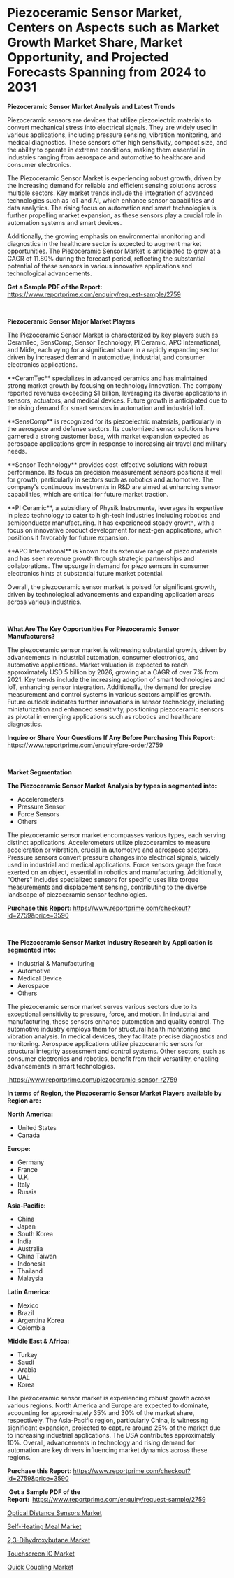 <p><h1>Piezoceramic Sensor Market, Centers on Aspects such as Market Growth Market Share, Market Opportunity, and Projected Forecasts Spanning from 2024 to 2031</h1></p><p><strong>Piezoceramic Sensor Market Analysis and Latest Trends</strong></p>
<p><p>Piezoceramic sensors are devices that utilize piezoelectric materials to convert mechanical stress into electrical signals. They are widely used in various applications, including pressure sensing, vibration monitoring, and medical diagnostics. These sensors offer high sensitivity, compact size, and the ability to operate in extreme conditions, making them essential in industries ranging from aerospace and automotive to healthcare and consumer electronics.</p><p>The Piezoceramic Sensor Market is experiencing robust growth, driven by the increasing demand for reliable and efficient sensing solutions across multiple sectors. Key market trends include the integration of advanced technologies such as IoT and AI, which enhance sensor capabilities and data analytics. The rising focus on automation and smart technologies is further propelling market expansion, as these sensors play a crucial role in automation systems and smart devices.</p><p>Additionally, the growing emphasis on environmental monitoring and diagnostics in the healthcare sector is expected to augment market opportunities. The Piezoceramic Sensor Market is anticipated to grow at a CAGR of 11.80% during the forecast period, reflecting the substantial potential of these sensors in various innovative applications and technological advancements.</p></p>
<p><strong>Get a Sample PDF of the Report:&nbsp;</strong> <a href="https://www.reportprime.com/enquiry/request-sample/2759">https://www.reportprime.com/enquiry/request-sample/2759</a></p>
<p>&nbsp;</p>
<p><strong>Piezoceramic Sensor Major Market Players</strong></p>
<p><p>The Piezoceramic Sensor Market is characterized by key players such as CeramTec, SensComp, Sensor Technology, PI Ceramic, APC International, and Mide, each vying for a significant share in a rapidly expanding sector driven by increased demand in automotive, industrial, and consumer electronics applications.</p><p>**CeramTec** specializes in advanced ceramics and has maintained strong market growth by focusing on technology innovation. The company reported revenues exceeding $1 billion, leveraging its diverse applications in sensors, actuators, and medical devices. Future growth is anticipated due to the rising demand for smart sensors in automation and industrial IoT.</p><p>**SensComp** is recognized for its piezoelectric materials, particularly in the aerospace and defense sectors. Its customized sensor solutions have garnered a strong customer base, with market expansion expected as aerospace applications grow in response to increasing air travel and military needs.</p><p>**Sensor Technology** provides cost-effective solutions with robust performance. Its focus on precision measurement sensors positions it well for growth, particularly in sectors such as robotics and automotive. The company's continuous investments in R&D are aimed at enhancing sensor capabilities, which are critical for future market traction.</p><p>**PI Ceramic**, a subsidiary of Physik Instrumente, leverages its expertise in piezo technology to cater to high-tech industries including robotics and semiconductor manufacturing. It has experienced steady growth, with a focus on innovative product development for next-gen applications, which positions it favorably for future expansion.</p><p>**APC International** is known for its extensive range of piezo materials and has seen revenue growth through strategic partnerships and collaborations. The upsurge in demand for piezo sensors in consumer electronics hints at substantial future market potential.</p><p>Overall, the piezoceramic sensor market is poised for significant growth, driven by technological advancements and expanding application areas across various industries.</p></p>
<p>&nbsp;</p>
<p><strong>What Are The Key Opportunities For Piezoceramic Sensor Manufacturers?</strong></p>
<p><p>The piezoceramic sensor market is witnessing substantial growth, driven by advancements in industrial automation, consumer electronics, and automotive applications. Market valuation is expected to reach approximately USD 5 billion by 2026, growing at a CAGR of over 7% from 2021. Key trends include the increasing adoption of smart technologies and IoT, enhancing sensor integration. Additionally, the demand for precise measurement and control systems in various sectors amplifies growth. Future outlook indicates further innovations in sensor technology, including miniaturization and enhanced sensitivity, positioning piezoceramic sensors as pivotal in emerging applications such as robotics and healthcare diagnostics.</p></p>
<p><strong>Inquire or Share Your Questions If Any Before Purchasing This Report:</strong> <a href="https://www.reportprime.com/enquiry/pre-order/2759">https://www.reportprime.com/enquiry/pre-order/2759</a></p>
<p>&nbsp;</p>
<p><strong>Market Segmentation</strong></p>
<p><strong>The Piezoceramic Sensor Market Analysis by types is segmented into:</strong></p>
<p><ul><li>Accelerometers</li><li>Pressure Sensor</li><li>Force Sensors</li><li>Others</li></ul></p>
<p><p>The piezoceramic sensor market encompasses various types, each serving distinct applications. Accelerometers utilize piezoceramics to measure acceleration or vibration, crucial in automotive and aerospace sectors. Pressure sensors convert pressure changes into electrical signals, widely used in industrial and medical applications. Force sensors gauge the force exerted on an object, essential in robotics and manufacturing. Additionally, "Others" includes specialized sensors for specific uses like torque measurements and displacement sensing, contributing to the diverse landscape of piezoceramic sensor technologies.</p></p>
<p><strong>Purchase this Report:&nbsp;</strong><a href="https://www.reportprime.com/checkout?id=2759&price=3590">https://www.reportprime.com/checkout?id=2759&price=3590</a></p>
<p>&nbsp;</p>
<p><strong>The Piezoceramic Sensor Market Industry Research by Application is segmented into:</strong></p>
<p><ul><li>Industrial & Manufacturing</li><li>Automotive</li><li>Medical Device</li><li>Aerospace</li><li>Others</li></ul></p>
<p><p>The piezoceramic sensor market serves various sectors due to its exceptional sensitivity to pressure, force, and motion. In industrial and manufacturing, these sensors enhance automation and quality control. The automotive industry employs them for structural health monitoring and vibration analysis. In medical devices, they facilitate precise diagnostics and monitoring. Aerospace applications utilize piezoceramic sensors for structural integrity assessment and control systems. Other sectors, such as consumer electronics and robotics, benefit from their versatility, enabling advancements in smart technologies.</p></p>
<p><a href="https://www.reportprime.com/piezoceramic-sensor-r2759">&nbsp;https://www.reportprime.com/piezoceramic-sensor-r2759</a></p>
<p><strong>In terms of Region, the Piezoceramic Sensor Market Players available by Region are:</strong></p>
<p>
    <p> <strong> North America: </strong>
        <ul>
            <li>United States</li>
            <li>Canada</li>
        </ul>
        </p> 
    <p> <strong> Europe: </strong>
        <ul>
            <li>Germany</li>
            <li>France</li>
            <li>U.K.</li>
            <li>Italy</li>
            <li>Russia</li>
        </ul>
        </p> 
    <p> <strong> Asia-Pacific: </strong>
        <ul>
            <li>China</li>
            <li>Japan</li>
            <li>South Korea</li>
            <li>India</li>
            <li>Australia</li>
            <li>China Taiwan</li>
            <li>Indonesia</li>
            <li>Thailand</li>
            <li>Malaysia</li>
        </ul>
        </p> 
    <p> <strong> Latin America: </strong>
        <ul>
            <li>Mexico</li>
            <li>Brazil</li>
            <li>Argentina Korea</li>
            <li>Colombia</li>
        </ul>
        </p> 
    <p> <strong> Middle East & Africa: </strong>
        <ul>
            <li>Turkey</li>
            <li>Saudi</li>
            <li>Arabia</li>
            <li>UAE</li>
            <li>Korea</li>
        </ul>
    </p>
    </p>
<p><p>The piezoceramic sensor market is experiencing robust growth across various regions. North America and Europe are expected to dominate, accounting for approximately 35% and 30% of the market share, respectively. The Asia-Pacific region, particularly China, is witnessing significant expansion, projected to capture around 25% of the market due to increasing industrial applications. The USA contributes approximately 10%. Overall, advancements in technology and rising demand for automation are key drivers influencing market dynamics across these regions.</p></p>
<p><strong>Purchase this Report: </strong><a href="https://www.reportprime.com/checkout?id=2759&price=3590">https://www.reportprime.com/checkout?id=2759&price=3590</a></p>
<p>&nbsp;<strong>Get a Sample PDF of the Report:&nbsp;&nbsp;</strong><a href="https://www.reportprime.com/enquiry/request-sample/2759">https://www.reportprime.com/enquiry/request-sample/2759</a></p>
<p><strong></strong></p>
<p><p><a href="https://github.com/AngelaWalsh696/Market-Research-Report-List-1/blob/main/optical-distance-sensors-market.md">Optical Distance Sensors Market</a></p><p><a href="https://issuu.com/reportprime-2/docs/self-heating-meal-market-size-2030._e20c2e5a293528">Self-Heating Meal Market</a></p><p><a href="https://issuu.com/reportprime-2/docs/23-dihydroxybutane-market-size-2030_e2e8a3586eedd6">2,3-Dihydroxybutane Market</a></p><p><a href="https://github.com/SanjidaKhan901/Market-Research-Report-List-1/blob/main/touchscreen-ic-market.md">Touchscreen IC Market</a></p><p><a href="https://www.linkedin.com/pulse/strategic-roadmap-global-quick-coupling-market-insights-opportunities-84rye?trackingId=wI7ts60eRWiCyrC2FbGHZQ%3D%3D">Quick Coupling Market</a></p></p>